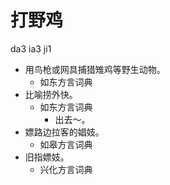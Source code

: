 





# 打野鸡
da3 ia3 ji1
+ 用鸟枪或网具捕猎雉鸡等野生动物。
  * 如东方言词典
+ 比喻捞外快。
  * 如东方言词典
    - 出去～。
+ 嫖路边拉客的娼妓。
  * 如皋方言词典
+ 旧指嫖妓。
  * 兴化方言词典
